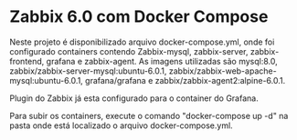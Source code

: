 # Zabbix 6.0 com Docker Compose
Neste projeto é disponibilizado arquivo docker-compose.yml, onde foi configurado containers contendo Zabbix-mysql, zabbix-server, zabbix-frontend, grafana e zabbix-agent. As imagens utilizadas são mysql:8.0, zabbix/zabbix-server-mysql:ubuntu-6.0.1, zabbix/zabbix-web-apache-mysql:ubuntu-6.0.1, grafana/grafana e zabbix/zabbix-agent2:alpine-6.0.1. 

Plugin do Zabbix já esta configurado para o container do Grafana.

Para subir os containers, execute o comando "docker-compose up -d"  na pasta onde está localizado o arquivo docker-compose.yml.

